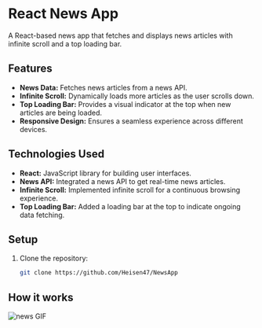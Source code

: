 # React News App

A React-based news app that fetches and displays news articles with infinite scroll and a top loading bar.

## Features

- **News Data:** Fetches news articles from a news API.
- **Infinite Scroll:** Dynamically loads more articles as the user scrolls down.
- **Top Loading Bar:** Provides a visual indicator at the top when new articles are being loaded.
- **Responsive Design:** Ensures a seamless experience across different devices.

## Technologies Used

- **React:** JavaScript library for building user interfaces.
- **News API:** Integrated a news API to get real-time news articles.
- **Infinite Scroll:** Implemented infinite scroll for a continuous browsing experience.
- **Top Loading Bar:** Added a loading bar at the top to indicate ongoing data fetching.

## Setup

1. Clone the repository:

   ```bash
   git clone https://github.com/Heisen47/NewsApp

## How it works 

![news GIF](/news.gif)

